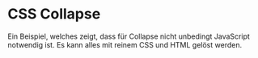 # CSS Collapse
Ein Beispiel, welches zeigt, dass für Collapse nicht unbedingt JavaScript notwendig ist. Es kann alles mit reinem CSS und HTML gelöst werden.
